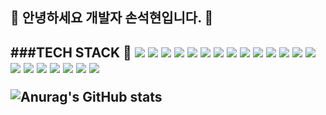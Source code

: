 <h2>👋 안녕하세요 개발자 손석현입니다. 👋<h2>
###TECH STACK 🌱
<img src="https://img.shields.io/badge/JAVASCRIPT-F7DF1E?style=flat&logo=javascript&logoColor=000000"/> <img src="https://img.shields.io/badge/REACT-61DAFB?style=flat&logo=react&logoColor=000000"/> <img src="https://img.shields.io/badge/SPRINGBOOT-6DB33F?style=flat&logo=springboot&logoColor=000000"/> <img src="https://img.shields.io/badge/DOCKER-2496ED?style=flat&logo=docker&logoColor=000000"/> <img src="https://img.shields.io/badge/JAVA-437291?style=flat&logo=openjdk&logoColor=000000"/> <img src="https://img.shields.io/badge/MYSQL-4479A1?style=flat&logo=mysql&logoColor=000000"/> <img src="https://img.shields.io/badge/MARIADB-003545?style=flat&logo=mariadb&logoColor=000000"/> <img src="https://img.shields.io/badge/MSSQL-CC2927?style=flat&logo=microsoftsqlserver&logoColor=000000"/> <img src="https://img.shields.io/badge/SQLITE-003B57?style=flat&logo=sqlite&logoColor=000000"/> <img src="https://img.shields.io/badge/ORACLE-F80000?style=flat&logo=oracle&logoColor=000000"/> <img src="https://img.shields.io/badge/TOMCAT-F8DC75?style=flat&logo=apachetomcat&logoColor=000000"/> <img src="https://img.shields.io/badge/GITLAB-FC6D26?style=flat&logo=gitlab&logoColor=000000"/> <img src="https://img.shields.io/badge/GITHUB-181717?style=flat&logo=github&logoColor=FFFFFF"/> <img src="https://img.shields.io/badge/GIT-F05032?style=flat&logo=git&logoColor=000000"/> <img src="https://img.shields.io/badge/INTELLIJ-000000?style=flat&logo=intellijidea&logoColor=FFFFFF"/> <img src="https://img.shields.io/badge/ECLIPSE-2C2255?style=flat&logo=eclipseide&logoColor=000000"/> <img src="https://img.shields.io/badge/VSCODE-007ACC?style=flat&logo=visualstudiocode&logoColor=000000"/> <img src="https://img.shields.io/badge/SOURCETREE-0052CC?style=flat&logo=sourcetree&logoColor=000000"/> <img src="https://img.shields.io/badge/DBEAVER-382923?style=flat&logo=dbeaver&logoColor=000000"/> <img src="https://img.shields.io/badge/PHOTOSHOP-31A8FF?style=flat&logo=adobephotoshop&logoColor=000000"/> <img src="https://img.shields.io/badge/HTML-E34F26?style=flat&logo=html5&logoColor=000000"/>

![Anurag's GitHub stats](https://github-readme-stats.vercel.app/api?username=ssh5340&show_icons=true&theme=radical)

<!--
**ssh5340/ssh5340** is a ✨ _special_ ✨ repository because its `README.md` (this file) appears on your GitHub profile.

Here are some ideas to get you started:

- 🔭 I’m currently working on ...
- 🌱 I’m currently learning ...
- 👯 I’m looking to collaborate on ...
- 🤔 I’m looking for help with ...
- 💬 Ask me about ...
- 📫 How to reach me: ...
- 😄 Pronouns: ...
- ⚡ Fun fact: ...
-->
